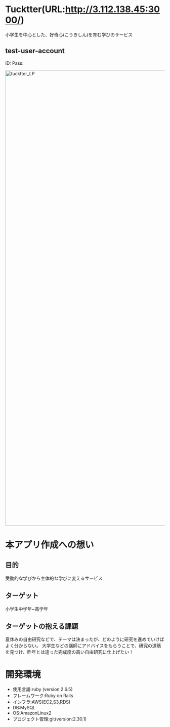 # Tucktter(URL:http://3.112.138.45:3000/)
小学生を中心とした、好奇心(こうきしん)を育む学びのサービス
## test-user-account
ID:
Pass:

<img width="1440" alt="tucktter_LP" src="https://user-images.githubusercontent.com/77444865/129043449-82b37b81-e09c-48d6-93f8-59886b825ea5.png">

# 本アプリ作成への想い
## 目的
受動的な学びから主体的な学びに変えるサービス
## ターゲット
小学生中学年~高学年
## ターゲットの抱える課題
夏休みの自由研究などで、テーマは決まったが、どのように研究を進めていけばよく分からない。
大学生などの講師にアドバイスをもらうことで、研究の道筋を見つけ、昨年とは違った完成度の高い自由研究に仕上げたい！
# 開発環境
* 使用言語:ruby (version:2.6.5)
* フレームワーク:Ruby on Rails
* インフラ:AWS(EC2,S3,RDS)
* DB:MySQL
* OS:AmazonLinux2
* プロジェクト管理:git(version:2.30.1)
